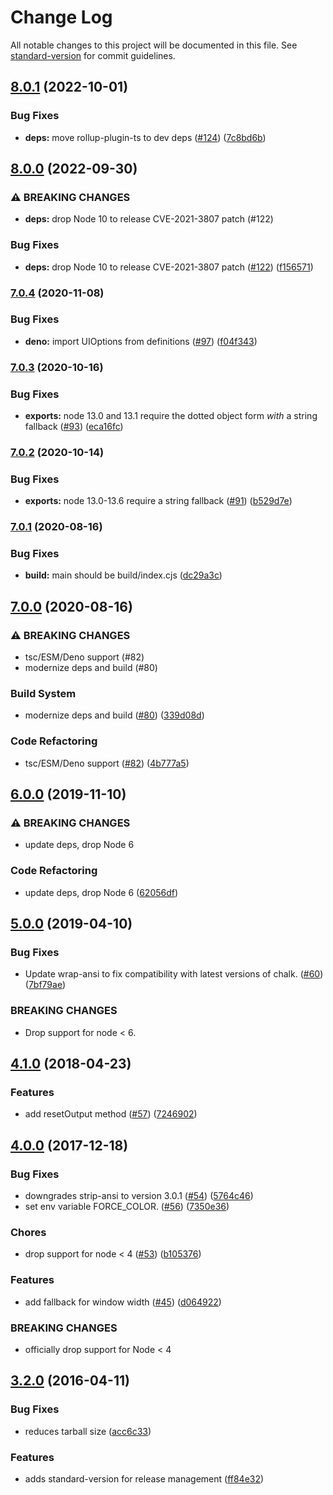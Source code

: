 # Change Log
All notable changes to this project will be documented in this file. See [standard-version](https://github.com/conventional-changelog/standard-version) for commit guidelines.
## [8.0.1](https://github.com/yargs/cliui/compare/v8.0.0...v8.0.1) (2022-10-01)
### Bug Fixes
* **deps:** move rollup-plugin-ts to dev deps ([#124](https://github.com/yargs/cliui/issues/124)) ([7c8bd6b](https://github.com/yargs/cliui/commit/7c8bd6ba024d61e4eeae310c7959ab8ab6829081))
## [8.0.0](https://github.com/yargs/cliui/compare/v7.0.4...v8.0.0) (2022-09-30)
### ⚠ BREAKING CHANGES
* **deps:** drop Node 10 to release CVE-2021-3807 patch (#122)
### Bug Fixes
* **deps:** drop Node 10 to release CVE-2021-3807 patch ([#122](https://github.com/yargs/cliui/issues/122)) ([f156571](https://github.com/yargs/cliui/commit/f156571ce4f2ebf313335e3a53ad905589da5a30))
### [7.0.4](https://www.github.com/yargs/cliui/compare/v7.0.3...v7.0.4) (2020-11-08)
### Bug Fixes
* **deno:** import UIOptions from definitions ([#97](https://www.github.com/yargs/cliui/issues/97)) ([f04f343](https://www.github.com/yargs/cliui/commit/f04f3439bc78114c7e90f82ff56f5acf16268ea8))
### [7.0.3](https://www.github.com/yargs/cliui/compare/v7.0.2...v7.0.3) (2020-10-16)
### Bug Fixes
* **exports:** node 13.0 and 13.1 require the dotted object form _with_ a string fallback ([#93](https://www.github.com/yargs/cliui/issues/93)) ([eca16fc](https://www.github.com/yargs/cliui/commit/eca16fc05d26255df3280906c36d7f0e5b05c6e9))
### [7.0.2](https://www.github.com/yargs/cliui/compare/v7.0.1...v7.0.2) (2020-10-14)
### Bug Fixes
* **exports:** node 13.0-13.6 require a string fallback ([#91](https://www.github.com/yargs/cliui/issues/91)) ([b529d7e](https://www.github.com/yargs/cliui/commit/b529d7e432901af1af7848b23ed6cf634497d961))
### [7.0.1](https://www.github.com/yargs/cliui/compare/v7.0.0...v7.0.1) (2020-08-16)
### Bug Fixes
* **build:** main should be build/index.cjs ([dc29a3c](https://www.github.com/yargs/cliui/commit/dc29a3cc617a410aa850e06337b5954b04f2cb4d))
## [7.0.0](https://www.github.com/yargs/cliui/compare/v6.0.0...v7.0.0) (2020-08-16)
### ⚠ BREAKING CHANGES
* tsc/ESM/Deno support (#82)
* modernize deps and build (#80)
### Build System
* modernize deps and build ([#80](https://www.github.com/yargs/cliui/issues/80)) ([339d08d](https://www.github.com/yargs/cliui/commit/339d08dc71b15a3928aeab09042af94db2f43743))
### Code Refactoring
* tsc/ESM/Deno support ([#82](https://www.github.com/yargs/cliui/issues/82)) ([4b777a5](https://www.github.com/yargs/cliui/commit/4b777a5fe01c5d8958c6708695d6aab7dbe5706c))
## [6.0.0](https://www.github.com/yargs/cliui/compare/v5.0.0...v6.0.0) (2019-11-10)
### ⚠ BREAKING CHANGES
* update deps, drop Node 6
### Code Refactoring
* update deps, drop Node 6 ([62056df](https://www.github.com/yargs/cliui/commit/62056df))
## [5.0.0](https://github.com/yargs/cliui/compare/v4.1.0...v5.0.0) (2019-04-10)
### Bug Fixes
* Update wrap-ansi to fix compatibility with latest versions of chalk. ([#60](https://github.com/yargs/cliui/issues/60)) ([7bf79ae](https://github.com/yargs/cliui/commit/7bf79ae))
### BREAKING CHANGES
* Drop support for node < 6.
<a name="4.1.0"></a>
## [4.1.0](https://github.com/yargs/cliui/compare/v4.0.0...v4.1.0) (2018-04-23)
### Features
* add resetOutput method ([#57](https://github.com/yargs/cliui/issues/57)) ([7246902](https://github.com/yargs/cliui/commit/7246902))
<a name="4.0.0"></a>
## [4.0.0](https://github.com/yargs/cliui/compare/v3.2.0...v4.0.0) (2017-12-18)
### Bug Fixes
* downgrades strip-ansi to version 3.0.1 ([#54](https://github.com/yargs/cliui/issues/54)) ([5764c46](https://github.com/yargs/cliui/commit/5764c46))
* set env variable FORCE_COLOR. ([#56](https://github.com/yargs/cliui/issues/56)) ([7350e36](https://github.com/yargs/cliui/commit/7350e36))
### Chores
* drop support for node < 4 ([#53](https://github.com/yargs/cliui/issues/53)) ([b105376](https://github.com/yargs/cliui/commit/b105376))
### Features
* add fallback for window width ([#45](https://github.com/yargs/cliui/issues/45)) ([d064922](https://github.com/yargs/cliui/commit/d064922))
### BREAKING CHANGES
* officially drop support for Node < 4
<a name="3.2.0"></a>
## [3.2.0](https://github.com/yargs/cliui/compare/v3.1.2...v3.2.0) (2016-04-11)
### Bug Fixes
* reduces tarball size ([acc6c33](https://github.com/yargs/cliui/commit/acc6c33))
### Features
* adds standard-version for release management ([ff84e32](https://github.com/yargs/cliui/commit/ff84e32))

